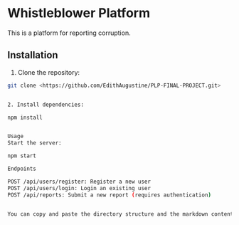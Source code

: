# Whistleblower Platform

This is a platform for reporting corruption.

## Installation

1. Clone the repository:

```bash
git clone <https://github.com/EdithAugustine/PLP-FINAL-PROJECT.git>


2. Install dependencies:

npm install


Usage
Start the server:

npm start

Endpoints

POST /api/users/register: Register a new user
POST /api/users/login: Login an existing user
POST /api/reports: Submit a new report (requires authentication)


You can copy and paste the directory structure and the markdown content into your project directory and name the file `README.md`. Make sure to replace `<https://github.com/EdithAugustine/PLP-FINAL-PROJECT.git>` with the actual URL of your Git repository if you plan to host the project on a platform like GitHub.


